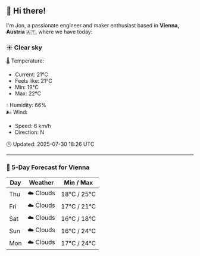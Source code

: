 ## 👋 Hi there!

I'm Jon, a passionate engineer and maker enthusiast based in **Vienna, Austria** 🇦🇹, where we have today:

### ☀️ Clear sky 

🌡️ Temperature: 
* Current: 21°C
* Feels like: 21°C
* Min: 19°C 
* Max: 22°C  

💧 Humidity: 66%  
🌬️ Wind: 
* Speed: 6 km/h 
* Direction: N  

🕒 Updated: 2025-07-30 18:26 UTC

---

### 📅 5-Day Forecast for Vienna

| Day | Weather | Min / Max |
|-----|---------|------------|
| Thu | ☁️ Clouds | 18°C / 25°C |
| Fri | ☁️ Clouds | 17°C / 21°C |
| Sat | ☁️ Clouds | 16°C / 18°C |
| Sun | ☁️ Clouds | 16°C / 24°C |
| Mon | ☁️ Clouds | 17°C / 24°C |
